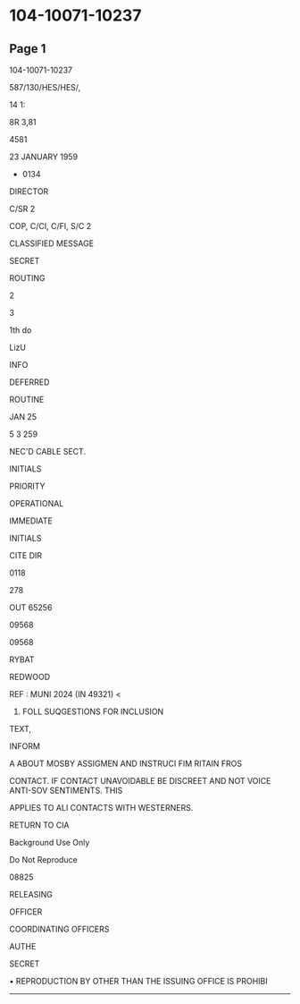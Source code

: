 # 104-10071-10237

## Page 1

104-10071-10237

587/130/HES/HES/,

14 1:

8R 3,81

4581

23 JANUARY 1959

- 0134

DIRECTOR

C/SR 2

COP, C/CI, C/FI, S/C 2

CLASSIFIED MESSAGE

SECRET

ROUTING

2

3

1th do

LizU

INFO

DEFERRED

ROUTINE

JAN 25

5 3 259

NEC'D CABLE SECT.

INITIALS

PRIORITY

OPERATIONAL

IMMEDIATE

INITIALS

CITE DIR

0118

278

OUT 65256

09568

09568

RYBAT

REDWOOD

REF : MUNI 2024 (IN 49321) <

1. FOLL SUQGESTIONS FOR INCLUSION

TEXT,

INFORM

A ABOUT MOSBY ASSIGMEN AND INSTRUCI FIM RITAIN FROS

CONTACT. IF CONTACT UNAVOIDABLE BE DISCREET AND NOT VOICE ANTI-SOV SENTIMENTS. THIS

APPLIES TO ALI CONTACTS WITH WESTERNERS.

RETURN TO CIA

Background Use Only

Do Not Reproduce

08825

RELEASING

OFFICER

COORDINATING OFFICERS

AUTHE

SECRET

• REPRODUCTION BY OTHER THAN THE ISSUING OFFICE IS PROHIBI

---

